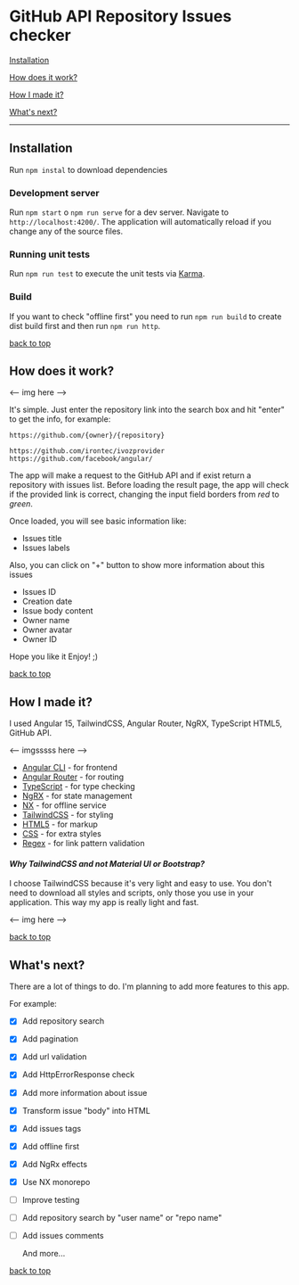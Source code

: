 # GitHub API Repository Issues checker<a id='top'></a>

[Installation](#section1)

[How does it work?](#section2)

[How I made it?](#section3)

[What's next?](#section4)
<hr>

## Installation<a id='section1'></a>
Run `npm instal` to download dependencies

### Development server
Run `npm start` o `npm run serve` for a dev server. Navigate to `http://localhost:4200/`. The application will automatically reload if you change any of the source files.

### Running unit tests 
Run `npm run test` to execute the unit tests via [Karma](https://karma-runner.github.io).

### Build
If you want to check "offline first" you need to run `npm run build` to create dist build first and then run `npm run http`.

[back to top](#top)

## How does it work?<a id='section2'></a>

<-- img here -->

It's simple. Just enter the repository link into the search box and hit "enter" to get the info, for example: 
```
https://github.com/{owner}/{repository}

https://github.com/irontec/ivozprovider
https://github.com/facebook/angular/
```

The app will make a request to the GitHub API and if exist return a repository with issues list. Before loading the result page, the app will check if the provided link is correct, changing the input field borders from _red_ to _green_.

Once loaded, you will see basic information like:
- Issues title
- Issues labels

Also, you can click on "+" button to show more information about this issues
- Issues ID
- Creation date
- Issue body content
- Owner name
- Owner avatar
- Owner ID


Hope you like it
Enjoy! ;)

[back to top](#top)

## How I made it?<a id='section3'></a>

I used Angular 15, TailwindCSS, Angular Router, NgRX, TypeScript HTML5, GitHub API.

<-- imgsssss here -->

* [Angular CLI](https://angular.io/) - for frontend
* [Angular Router](https://angular.io/guide/router) - for routing
* [TypeScript](https://www.typescriptlang.org/) - for type checking
* [NgRX](https://ngrx.io/) - for state management
* [NX](https://nx.dev/) - for offline service
* [TailwindCSS](https://tailwindcss.com/) - for styling
* [HTML5](https://developer.mozilla.org/es/docs/Web/HTML) - for markup
* [CSS](https://developer.mozilla.org/en-US/docs/Web/CSS#:~:text=Cascading%20Style%20Sheets%20(CSS)%20is,speech%2C%20or%20on%20other%20media.) - for extra styles 
* [Regex](https://developer.mozilla.org/es/docs/Web/JavaScript/Guide/Regular_Expressions) - for link pattern validation


#### _Why TailwindCSS and not Material UI or Bootstrap?_
I choose TailwindCSS because it's very light and easy to use.
You don't need to download all styles and scripts, only those you use in your application. This way my app is really light and fast.

<-- img here -->

[back to top](#top)

## What's next?<a id='section4'></a>
There are a lot of things to do. I'm planning to add more features to this app.

For example:
- [x] Add repository search
- [x] Add pagination
- [x] Add url validation
- [x] Add HttpErrorResponse check
- [x] Add more information about issue
- [x] Transform issue "body" into HTML
- [x] Add issues tags
- [x] Add offline first
- [x] Add NgRx effects
- [x] Use NX monorepo
- [ ] Improve testing
- [ ] Add repository search by "user name" or "repo name"
- [ ] Add issues comments
    
    And more...

[back to top](#top)